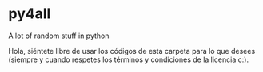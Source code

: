 # py4all
A lot of random stuff in python

Hola, siéntete libre de usar los códigos de esta carpeta para lo que desees (siempre y cuando respetes los términos y condiciones de la licencia c:).

